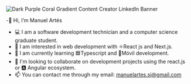 

![Dark Purple   Coral Gradient Content Creator LinkedIn Banner](https://user-images.githubusercontent.com/56972768/190520442-218b7609-14b1-4214-ba10-511d669f20bd.png)



-👋 Hi, I’m Manuel Artés
- 💻 I am a software development technician and a computer science graduate student.
- 👀 I am interested in web development with ⚛️React js and Next.js. 
- 🌱 I am currently learning 🟦Typescript and 📱Móvil development.
- 💞️ I'm looking to collaborate on development projects using the react.js or 🅰️ Angular ecosystem.
- 📫 You can contact me through my email: manuelartes.sj@gmail.com

<!---
manuelartes/manuelartes is a ✨ special ✨ repository because its `README.md` (this file) appears on your GitHub profile.
You can click the Preview link to take a look at your changes.
--->
